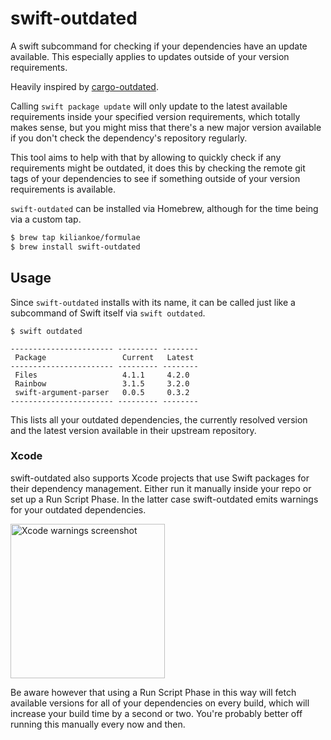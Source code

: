 # swift-outdated

A swift subcommand for checking if your dependencies have an update available. This especially applies to updates outside of your version requirements.

Heavily inspired by [cargo-outdated](https://github.com/kbknapp/cargo-outdated).

Calling `swift package update` will only update to the latest available requirements inside your specified version requirements, which totally makes sense, but you might miss that there's a new major version available if you don't check the dependency's repository regularly.

This tool aims to help with that by allowing to quickly check if any requirements might be outdated, it does this by checking the remote git tags of your dependencies to see if something outside of your version requirements is available.

`swift-outdated` can be installed via Homebrew, although for the time being via a custom tap.

```bash
$ brew tap kiliankoe/formulae
$ brew install swift-outdated
```

## Usage

Since `swift-outdated` installs with its name, it can be called just like a subcommand of Swift itself via `swift outdated`.

```
$ swift outdated

----------------------- --------- --------
 Package                 Current   Latest
----------------------- --------- --------
 Files                   4.1.1     4.2.0
 Rainbow                 3.1.5     3.2.0
 swift-argument-parser   0.0.5     0.3.2
----------------------- --------- --------
```

This lists all your outdated dependencies, the currently resolved version and the latest version available in their upstream repository.

### Xcode

swift-outdated also supports Xcode projects that use Swift packages for their dependency management. Either run it manually inside your repo
or set up a Run Script Phase. In the latter case swift-outdated emits warnings for your outdated dependencies.

<img width="247" alt="Xcode warnings screenshot" src="https://user-images.githubusercontent.com/2625584/104966116-6cedc400-59e0-11eb-9dc0-942f860e9e33.png">

Be aware however that using a Run Script Phase in this way will fetch available versions for all of your dependencies on every build, which will
increase your build time by a second or two. You're probably better off running this manually every now and then.
